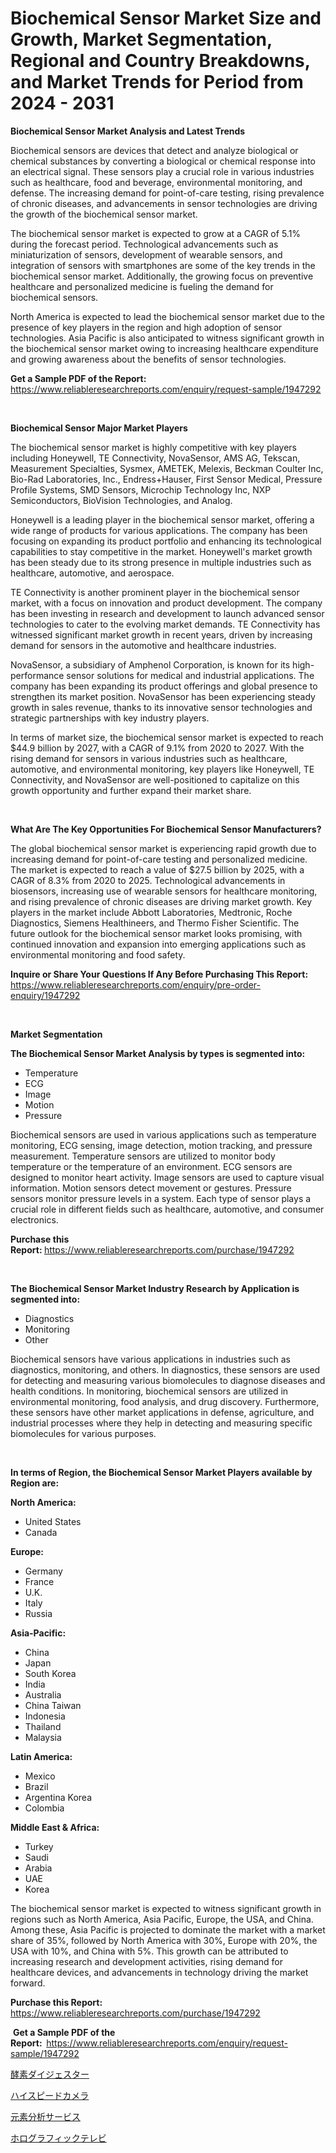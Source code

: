 <p><h1>Biochemical Sensor Market Size and Growth, Market Segmentation, Regional and Country Breakdowns, and Market Trends for Period from 2024 -  2031</h1></p><p><strong>Biochemical Sensor Market Analysis and Latest Trends</strong></p>
<p><p>Biochemical sensors are devices that detect and analyze biological or chemical substances by converting a biological or chemical response into an electrical signal. These sensors play a crucial role in various industries such as healthcare, food and beverage, environmental monitoring, and defense. The increasing demand for point-of-care testing, rising prevalence of chronic diseases, and advancements in sensor technologies are driving the growth of the biochemical sensor market.</p><p>The biochemical sensor market is expected to grow at a CAGR of 5.1% during the forecast period. Technological advancements such as miniaturization of sensors, development of wearable sensors, and integration of sensors with smartphones are some of the key trends in the biochemical sensor market. Additionally, the growing focus on preventive healthcare and personalized medicine is fueling the demand for biochemical sensors.</p><p>North America is expected to lead the biochemical sensor market due to the presence of key players in the region and high adoption of sensor technologies. Asia Pacific is also anticipated to witness significant growth in the biochemical sensor market owing to increasing healthcare expenditure and growing awareness about the benefits of sensor technologies.</p></p>
<p><strong>Get a Sample PDF of the Report:&nbsp;</strong> <a href="https://www.reliableresearchreports.com/enquiry/request-sample/1947292">https://www.reliableresearchreports.com/enquiry/request-sample/1947292</a></p>
<p>&nbsp;</p>
<p><strong>Biochemical Sensor Major Market Players</strong></p>
<p><p>The biochemical sensor market is highly competitive with key players including Honeywell, TE Connectivity, NovaSensor, AMS AG, Tekscan, Measurement Specialties, Sysmex, AMETEK, Melexis, Beckman Coulter Inc, Bio-Rad Laboratories, Inc., Endress+Hauser, First Sensor Medical, Pressure Profile Systems, SMD Sensors, Microchip Technology Inc, NXP Semiconductors, BioVision Technologies, and Analog.</p><p>Honeywell is a leading player in the biochemical sensor market, offering a wide range of products for various applications. The company has been focusing on expanding its product portfolio and enhancing its technological capabilities to stay competitive in the market. Honeywell's market growth has been steady due to its strong presence in multiple industries such as healthcare, automotive, and aerospace.</p><p>TE Connectivity is another prominent player in the biochemical sensor market, with a focus on innovation and product development. The company has been investing in research and development to launch advanced sensor technologies to cater to the evolving market demands. TE Connectivity has witnessed significant market growth in recent years, driven by increasing demand for sensors in the automotive and healthcare industries.</p><p>NovaSensor, a subsidiary of Amphenol Corporation, is known for its high-performance sensor solutions for medical and industrial applications. The company has been expanding its product offerings and global presence to strengthen its market position. NovaSensor has been experiencing steady growth in sales revenue, thanks to its innovative sensor technologies and strategic partnerships with key industry players.</p><p>In terms of market size, the biochemical sensor market is expected to reach $44.9 billion by 2027, with a CAGR of 9.1% from 2020 to 2027. With the rising demand for sensors in various industries such as healthcare, automotive, and environmental monitoring, key players like Honeywell, TE Connectivity, and NovaSensor are well-positioned to capitalize on this growth opportunity and further expand their market share.</p></p>
<p>&nbsp;</p>
<p><strong>What Are The Key Opportunities For Biochemical Sensor Manufacturers?</strong></p>
<p><p>The global biochemical sensor market is experiencing rapid growth due to increasing demand for point-of-care testing and personalized medicine. The market is expected to reach a value of $27.5 billion by 2025, with a CAGR of 8.3% from 2020 to 2025. Technological advancements in biosensors, increasing use of wearable sensors for healthcare monitoring, and rising prevalence of chronic diseases are driving market growth. Key players in the market include Abbott Laboratories, Medtronic, Roche Diagnostics, Siemens Healthineers, and Thermo Fisher Scientific. The future outlook for the biochemical sensor market looks promising, with continued innovation and expansion into emerging applications such as environmental monitoring and food safety.</p></p>
<p><strong>Inquire or Share Your Questions If Any Before Purchasing This Report:</strong> <a href="https://www.reliableresearchreports.com/enquiry/pre-order-enquiry/1947292">https://www.reliableresearchreports.com/enquiry/pre-order-enquiry/1947292</a></p>
<p>&nbsp;</p>
<p><strong>Market Segmentation</strong></p>
<p><strong>The Biochemical Sensor Market Analysis by types is segmented into:</strong></p>
<p><ul><li>Temperature</li><li>ECG</li><li>Image</li><li>Motion</li><li>Pressure</li></ul></p>
<p><p>Biochemical sensors are used in various applications such as temperature monitoring, ECG sensing, image detection, motion tracking, and pressure measurement. Temperature sensors are utilized to monitor body temperature or the temperature of an environment. ECG sensors are designed to monitor heart activity. Image sensors are used to capture visual information. Motion sensors detect movement or gestures. Pressure sensors monitor pressure levels in a system. Each type of sensor plays a crucial role in different fields such as healthcare, automotive, and consumer electronics.</p></p>
<p><strong>Purchase this Report:&nbsp;</strong><a href="https://www.reliableresearchreports.com/purchase/1947292">https://www.reliableresearchreports.com/purchase/1947292</a></p>
<p>&nbsp;</p>
<p><strong>The Biochemical Sensor Market Industry Research by Application is segmented into:</strong></p>
<p><ul><li>Diagnostics</li><li>Monitoring</li><li>Other</li></ul></p>
<p><p>Biochemical sensors have various applications in industries such as diagnostics, monitoring, and others. In diagnostics, these sensors are used for detecting and measuring various biomolecules to diagnose diseases and health conditions. In monitoring, biochemical sensors are utilized in environmental monitoring, food analysis, and drug discovery. Furthermore, these sensors have other market applications in defense, agriculture, and industrial processes where they help in detecting and measuring specific biomolecules for various purposes.</p></p>
<p>&nbsp;</p>
<p><strong>In terms of Region, the Biochemical Sensor Market Players available by Region are:</strong></p>
<p>
    <p> <strong> North America: </strong>
        <ul>
            <li>United States</li>
            <li>Canada</li>
        </ul>
        </p> 
    <p> <strong> Europe: </strong>
        <ul>
            <li>Germany</li>
            <li>France</li>
            <li>U.K.</li>
            <li>Italy</li>
            <li>Russia</li>
        </ul>
        </p> 
    <p> <strong> Asia-Pacific: </strong>
        <ul>
            <li>China</li>
            <li>Japan</li>
            <li>South Korea</li>
            <li>India</li>
            <li>Australia</li>
            <li>China Taiwan</li>
            <li>Indonesia</li>
            <li>Thailand</li>
            <li>Malaysia</li>
        </ul>
        </p> 
    <p> <strong> Latin America: </strong>
        <ul>
            <li>Mexico</li>
            <li>Brazil</li>
            <li>Argentina Korea</li>
            <li>Colombia</li>
        </ul>
        </p> 
    <p> <strong> Middle East & Africa: </strong>
        <ul>
            <li>Turkey</li>
            <li>Saudi</li>
            <li>Arabia</li>
            <li>UAE</li>
            <li>Korea</li>
        </ul>
    </p>
    </p>
<p><p>The biochemical sensor market is expected to witness significant growth in regions such as North America, Asia Pacific, Europe, the USA, and China. Among these, Asia Pacific is projected to dominate the market with a market share of 35%, followed by North America with 30%, Europe with 20%, the USA with 10%, and China with 5%. This growth can be attributed to increasing research and development activities, rising demand for healthcare devices, and advancements in technology driving the market forward.</p></p>
<p><strong>Purchase this Report: </strong><a href="https://www.reliableresearchreports.com/purchase/1947292">https://www.reliableresearchreports.com/purchase/1947292</a></p>
<p>&nbsp;<strong>Get a Sample PDF of the Report:&nbsp;&nbsp;</strong><a href="https://www.reliableresearchreports.com/enquiry/request-sample/1947292">https://www.reliableresearchreports.com/enquiry/request-sample/1947292</a></p>
<p><strong></strong></p>
<p><p><a href="https://medium.com/@fabianhoncescu2022/2024%E5%B9%B4%E3%81%8B%E3%82%892031%E5%B9%B4%E3%81%BE%E3%81%A7%E3%81%AE%E6%9C%9F%E9%96%93%E3%81%AE%E9%85%B5%E7%B4%A0%E6%B6%88%E5%8C%96%E6%A9%9F%E5%99%A8%E5%B8%82%E5%A0%B4%E3%81%AE%E5%88%86%E6%9E%90%E3%81%A8%E4%BA%88%E6%B8%AC-5cef62807661">酵素ダイジェスター</a></p><p><a href="https://github.com/one-cool-chick/Market-Research-Report-List-1/blob/main/14028788803.md">ハイスピードカメラ</a></p><p><a href="https://medium.com/@hugofirst21/%E5%85%83%E7%B4%A0%E5%88%86%E6%9E%90%E3%82%B5%E3%83%BC%E3%83%93%E3%82%B9%E5%B8%82%E5%A0%B4-%E5%B8%82%E5%A0%B4%E3%82%B7%E3%82%A7%E3%82%A2-%E5%B8%82%E5%A0%B4%E3%83%88%E3%83%AC%E3%83%B3%E3%83%89-%E3%81%8A%E3%82%88%E3%81%B3%E5%B0%86%E6%9D%A5%E3%81%AE%E6%88%90%E9%95%B7%E3%82%92%E6%8E%A2%E3%82%8B-f8979462d1ef">元素分析サービス</a></p><p><a href="https://github.com/avbqbctihcbe2/Market-Research-Report-List-1/blob/main/29862288804.md">ホログラフィックテレビ</a></p></p>